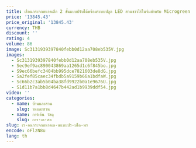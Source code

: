 ```yaml
---
title: เรือนกระจกขนาดเล็ก 2 ชั้นแบบปรับได้พร้อมระบบปลูก LED สวนชาวไร่ในร่มสําหรับ Microgreens และเมล็ด Wheatgrass
price: '13845.43'
price_original: '13845.43'
currency: THB
discount: ''
rating: 4
volume: 86
image: Sc3131939397840febb0d12aa708eb535V.jpg
images:
  - Sc3131939397840febb0d12aa708eb535V.jpg
  - Sec9ef9ac890043869aa1265d1c6f845bo.jpg
  - S9ec66befc3404bb995dce7821603de8dG.jpg
  - Sa2fef85caec34fbdb5a9159b66a1bdfaW.jpg
  - Sc66b2c3ab5b04ba38fd9922b0a1e9676U.jpg
  - S1d11b7a1bb8d4647b442ad1b9939ddf54.jpg
video: ''
categories:
  - name: บ้านและสวน
    slug: านและสวน
  - name: การ์เด้น วัสดุ
    slug: การ-เด-สด
slug: เร-อนกระจกขนาดเล-นแบบปร-บได-พร
encode: oFlzN8u
lang: th
---
```

  